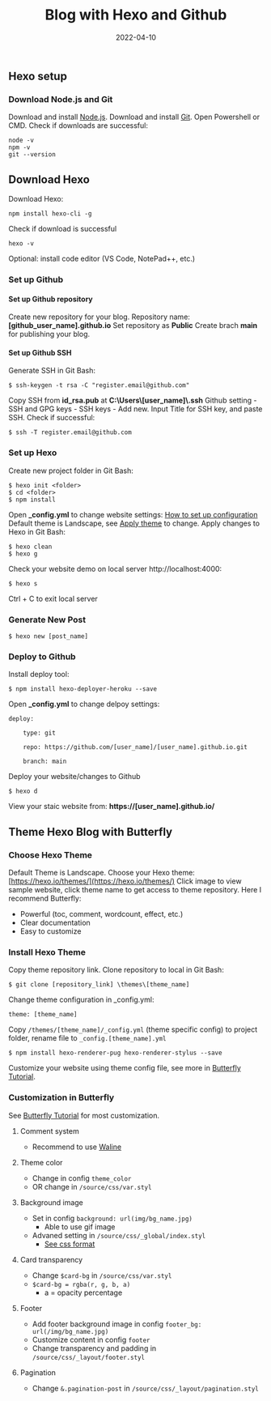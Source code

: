 ﻿---
title: Blog with Hexo and Github
date: 2022-04-10
update: 2022-06-09
categories: 
- Tools
- Website
tags: 
- Tools
- Website
description: 
---

## Hexo setup

### Download Node.js and Git

Download and install [Node.js](https://nodejs.org/en/).
Download and install [Git](https://git-scm.com/downloads).
Open Powershell or CMD.
Check if downloads are successful:

    node -v
    npm -v
    git --version
    
 ## Download Hexo
 Download Hexo:

    npm install hexo-cli -g
Check if download is successful

    hexo -v
Optional: install code editor (VS Code, NotePad++, etc.)

### Set up Github

#### Set up Github repository

Create new repository for your blog.
Repository name: **[github_user_name].github.io**
Set repository as **Public**
Create brach **main** for publishing your blog.

#### Set up Github SSH

Generate SSH in Git Bash:

    $ ssh-keygen -t rsa -C "register.email@github.com"
    
Copy SSH from **id_rsa.pub** at **C:\Users\\[user_name]\\.ssh**
Github setting - SSH and GPG keys - SSH keys - Add new.
Input Title for SSH key, and paste SSH.
Check if successful:

    $ ssh -T register.email@github.com
   
### Set up Hexo

Create new project folder in Git Bash:

    $ hexo init <folder>  
	$ cd <folder>  
	$ npm install
Open **_config.yml** to change website settings: [How to set up configuration](https://hexo.io/docs/configuration)
Default theme is Landscape, see [Apply theme](http://localhost:4000) to change.
Apply changes to Hexo in Git Bash:

    $ hexo clean
    $ hexo g
Check your website demo on local server http://localhost:4000:

    $ hexo s
    
Ctrl + C to exit local server

### Generate New Post

    $ hexo new [post_name]

### Deploy to Github

Install deploy tool:

    $ npm install hexo-deployer-heroku --save

Open **_config.yml** to change delpoy settings: 

    deploy:

		type: git

		repo: https://github.com/[user_name]/[user_name].github.io.git

		branch: main

Deploy your website/changes to Github

    $ hexo d

View your staic website from: **https://[user_name].github.io/**

## Theme Hexo Blog with Butterfly

### Choose Hexo Theme

Default Theme is Landscape.
Choose your Hexo theme: [https://hexo.io/themes/](https://hexo.io/themes/)
Click image to view sample website, click theme name to get access to theme repository.
Here I recommend Butterfly:
- Powerful (toc, comment, wordcount, effect, etc.)
- Clear documentation
- Easy to customize

### Install Hexo Theme

Copy theme repository link.
Clone repository to local in Git Bash:

    $ git clone [repository_link] \themes\[theme_name]
Change theme configuration in _config.yml:

    theme: [theme_name]
Copy <code>/themes/[theme_name]/_config.yml</code> (theme specific config) to project folder, rename file to <code>_config.[theme_name].yml</code>

    $ npm install hexo-renderer-pug hexo-renderer-stylus --save


Customize your website using theme config file, see more in [Butterfly Tutorial](https://butterfly.js.org/posts/21cfbf15/).

### Customization in Butterfly

See [Butterfly Tutorial](https://butterfly.js.org/posts/21cfbf15/) for most customization.
1. Comment system
	- Recommend to use [Waline](https://waline.js.org/)

2. Theme color
	- Change in config <code>theme_color</code>
	- OR change in <code>/source/css/var.styl</code>

3. Background image
	- Set in config <code>background: url(img/bg_name.jpg)</code>
		- Able to use gif image
	- Advaned setting in <code>/source/css/_global/index.styl</code>
		- [See css format](https://www.w3schools.com/cssref/css3_pr_background.asp)

4. Card transparency
	- Change <code>$card-bg</code> in <code>/source/css/var.styl</code>
	- <code>$card-bg = rgba(r, g, b, a)</code>
		- a = opacity percentage

5. Footer
	- Add footer background image in config <code>footer_bg: url(/img/bg_name.jpg)</code>
	- Customize content in config <code>footer</code>
	- Change transparency and padding in <code>/source/css/_layout/footer.styl</code>

6. Pagination
	- Change `&.pagination-post` in <code>/source/css/_layout/pagination.styl</code>

